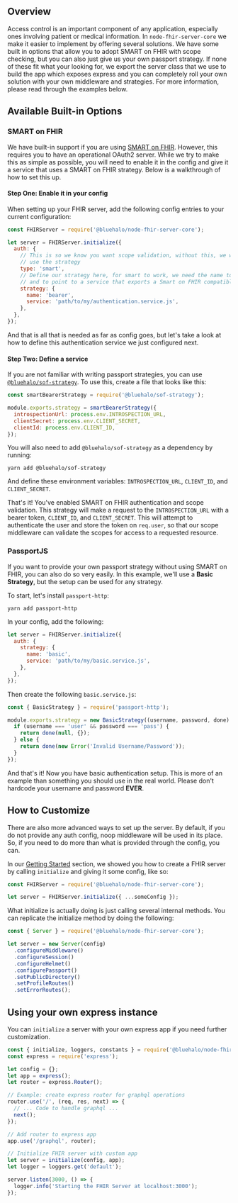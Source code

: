 ## Overview

Access control is an important component of any application, especially ones involving patient or medical information. In `node-fhir-server-core` we make it easier to implement by offering several solutions. We have some built in options that allow you to adopt SMART on FHIR with scope checking, but you can also just give us your own passport strategy. If none of these fit what your looking for, we export the server class that we use to build the app which exposes express and you can completely roll your own solution with your own middleware and strategies. For more information, please read through the examples below.

## Available Built-in Options

### SMART on FHIR

We have built-in support if you are using [SMART on FHIR](http://docs.smarthealthit.org/). However, this requires you to have an operational OAuth2 server. While we try to make this as simple as possible, you will need to enable it in the config and give it a service that uses a SMART on FHIR strategy. Below is a walkthrough of how to set this up.

#### Step One: Enable it in your config

When setting up your FHIR server, add the following config entries to your current configuration:

```javascript
const FHIRServer = require('@bluehalo/node-fhir-server-core');

let server = FHIRServer.initialize({
  auth: {
    // This is so we know you want scope validation, without this, we would only
    // use the strategy
    type: 'smart',
    // Define our strategy here, for smart to work, we need the name to be bearer
    // and to point to a service that exports a Smart on FHIR compatible strategy
    strategy: {
      name: 'bearer',
      service: 'path/to/my/authentication.service.js',
    },
  },
});
```

And that is all that is needed as far as config goes, but let's take a look at how to define this authentication service we just configured next.

#### Step Two: Define a service

If you are not familiar with writing passport strategies, you can use [`@bluehalo/sof-strategy`](https://github.com/bluehalo/node-fhir-server-core/tree/master/packages/sof-strategy). To use this, create a file that looks like this:

```javascript
const smartBearerStrategy = require('@bluehalo/sof-strategy');

module.exports.strategy = smartBearerStrategy({
  introspectionUrl: process.env.INTROSPECTION_URL,
  clientSecret: process.env.CLIENT_SECRET,
  clientId: process.env.CLIENT_ID,
});
```

You will also need to add `@bluehalo/sof-strategy` as a dependency by running:

```shell
yarn add @bluehalo/sof-strategy
```

And define these environment variables: `INTROSPECTION_URL`, `CLIENT_ID`, and `CLIENT_SECRET`.

That's it! You've enabled SMART on FHIR authentication and scope validation. This strategy will make a request to the `INTROSPECTION_URL` with a bearer token, `CLIENT_ID`, and `CLIENT_SECRET`. This will attempt to authenticate the user and store the token on `req.user`, so that our scope middleware can validate the scopes for access to a requested resource.

### PassportJS

If you want to provide your own passport strategy without using SMART on FHIR, you can also do so very easily. In this example, we'll use a **Basic Strategy**, but the setup can be used for any strategy.

To start, let's install `passport-http`:

```shell
yarn add passport-http
```

In your config, add the following:

```javascript
let server = FHIRServer.initialize({
  auth: {
    strategy: {
      name: 'basic',
      service: 'path/to/my/basic.service.js',
    },
  },
});
```

Then create the following `basic.service.js`:

```javascript
const { BasicStrategy } = require('passport-http');

module.exports.strategy = new BasicStrategy((username, password, done) => {
  if (username === 'user' && password === 'pass') {
    return done(null, {});
  } else {
    return done(new Error('Invalid Username/Password'));
  }
});
```

And that's it! Now you have basic authentication setup. This is more of an example than something you should use in the real world. Please don't hardcode your username and password **EVER**.

## How to Customize

There are also more advanced ways to set up the server. By default, if you do not provide any auth config, noop middleware will be used in its place. So, if you need to do more than what is provided through the config, you can.

In our [Getting Started](GettingStarted.md) section, we showed you how to create a FHIR server by calling `initialize` and giving it some config, like so:

```javascript
const FHIRServer = require('@bluehalo/node-fhir-server-core');

let server = FHIRServer.initialize({ ...someConfig });
```

What initialize is actually doing is just calling several internal methods. You can replicate the initialize method by doing the following:

```javascript
const { Server } = require('@bluehalo/node-fhir-server-core');

let server = new Server(config)
  .configureMiddleware()
  .configureSession()
  .configureHelmet()
  .configurePassport()
  .setPublicDirectory()
  .setProfileRoutes()
  .setErrorRoutes();
```

## Using your own express instance

You can `initialize` a server with your own express app if you need further customization.

```javascript
const { initialize, loggers, constants } = require('@bluehalo/node-fhir-server-core');
const express = require('express');

let config = {};
let app = express();
let router = express.Router();

// Example: create express router for graphql operations
router.use('/', (req, res, next) => {
  // ... Code to handle graphql ...
  next();
});

// Add router to express app
app.use('/graphql', router);

// Initialize FHIR server with custom app
let server = initialize(config, app);
let logger = loggers.get('default');

server.listen(3000, () => {
  logger.info('Starting the FHIR Server at localhost:3000');
});
```
